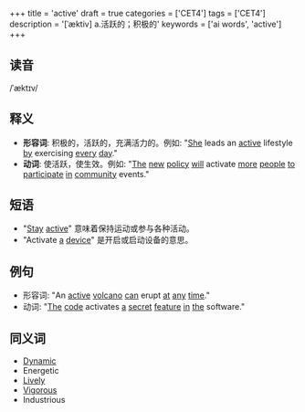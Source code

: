 +++
title = 'active'
draft = true
categories = ['CET4']
tags = ['CET4']
description = '[ˈæktiv] a.活跃的；积极的'
keywords = ['ai words', 'active']
+++

## 读音
/ˈæktɪv/

## 释义
- **形容词**: 积极的，活跃的，充满活力的。例如: "[She](/zh/post/she/) leads an [active](/zh/post/active/) lifestyle [by](/zh/post/by/) exercising [every](/zh/post/every/) [day](/zh/post/day/)."
- **动词**: 使活跃，使生效。例如: "[The](/zh/post/the/) [new](/zh/post/new/) [policy](/zh/post/policy/) [will](/zh/post/will/) activate [more](/zh/post/more/) [people](/zh/post/people/) [to](/zh/post/to/) [participate](/zh/post/participate/) [in](/zh/post/in/) [community](/zh/post/community/) events."

## 短语
- "[Stay](/zh/post/stay/) [active](/zh/post/active/)" 意味着保持运动或参与各种活动。
- "Activate [a](/zh/post/a/) [device](/zh/post/device/)" 是开启或启动设备的意思。

## 例句
- 形容词: "An [active](/zh/post/active/) [volcano](/zh/post/volcano/) [can](/zh/post/can/) erupt [at](/zh/post/at/) [any](/zh/post/any/) [time](/zh/post/time/)."
- 动词: "[The](/zh/post/the/) [code](/zh/post/code/) activates [a](/zh/post/a/) [secret](/zh/post/secret/) [feature](/zh/post/feature/) [in](/zh/post/in/) [the](/zh/post/the/) software."

## 同义词
- [Dynamic](/zh/post/dynamic/)
- Energetic
- [Lively](/zh/post/lively/)
- [Vigorous](/zh/post/vigorous/)
- Industrious
